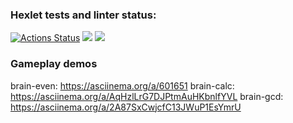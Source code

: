 ### Hexlet tests and linter status:
[![Actions Status](https://github.com/igshipilov/frontend-project-44/workflows/hexlet-check/badge.svg)](https://github.com/igshipilov/frontend-project-44/actions)
<a href="https://codeclimate.com/github/codeclimate/codeclimate/maintainability"><img src="https://api.codeclimate.com/v1/badges/a99a88d28ad37a79dbf6/maintainability" /></a>
<a href="https://codeclimate.com/github/codeclimate/codeclimate/test_coverage"><img src="https://api.codeclimate.com/v1/badges/a99a88d28ad37a79dbf6/test_coverage" /></a>

### Gameplay demos

brain-even: https://asciinema.org/a/601651
brain-calc: https://asciinema.org/a/AqHzlLrG7DJPtmAuHKbnlfYVL
brain-gcd: https://asciinema.org/a/2A87SxCwjcfC13JWuP1EsYmrU

